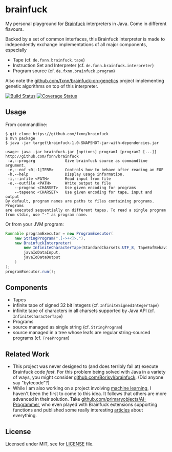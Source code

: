 # brainfuck
My personal playground for [Brainfuck](http://en.wikipedia.org/Brainfuck) interpreters in Java. Come in different flavours.

Backed by a set of common interfaces, this Brainfuck interpreter is made to independently exchange implementations of all major components, especially

* Tape (cf. `de.fxnn.brainfuck.tape`)
* Instruction Set and Interpreter (cf. `de.fxnn.brainfuck.interpreter`)
* Program source (cf. `de.fxnn.brainfuck.program`)

Also note the [github.com/fxnn/brainfuck-on-genetics](https://github.com/fxnn/brainfuck-on-genetics) project implementing genetic algorithms on top of this interpreter.

[![Build Status](https://travis-ci.org/fxnn/brainfuck.svg)](https://travis-ci.org/fxnn/brainfuck)
[![Coverage Status](https://coveralls.io/repos/fxnn/brainfuck/badge.svg?branch=master)](https://coveralls.io/r/fxnn/brainfuck?branch=master)

## Usage

From commandline:

```
$ git clone https://github.com/fxnn/brainfuck
$ mvn package
$ java -jar target\brainfuck-1.0-SNAPSHOT-jar-with-dependencies.jar

usage: java -jar brainfuck.jar [options] program1 [program2 [...]]
http://github.com/fxnn/brainfuck
 -a,--progarg             Give brainfuck source as commandline argument.
 -e,--eof <0|-1|TERM>     Controls how to behave after reading an EOF
 -h,--help                Display usage information.
 -i,--infile <PATH>       Read input from file
 -o,--outfile <PATH>      Write output to file
    --progenc <CHARSET>   Use given encoding for programs
    --tapeenc <CHARSET>   Use given encoding for tape, input and output
By default, program names are paths to files containing programs. Programs
are executed sequentially on different tapes. To read a single program
from stdin, use "-" as program name.
```

Or from your JVM program:

```java
Runnable programExecutor = new ProgramExecutor(
    new StringProgram(",[->+<]>."),
    new BrainfuckInterpreter(
        new InfiniteCharacterTape(StandardCharsets.UTF_8, TapeEofBehaviour.READS_ZERO),
        javaIoDataInput,
        javaIoDataOutput
    )
);
programExecutor.run();
```

## Components

* Tapes
 * infinite tape of signed 32 bit integers (cf. `InfiniteSignedIntegerTape`)
 * infinite tape of characters in all charsets supported by Java API (cf. `InfiniteCharacterTape`)
* Programs
 * source managed as single string (cf. `StringProgram`)
 * source managed in a tree whose leafs are regular string-sourced programs (cf. `TreeProgram`)

## Related Work

* This project was never designed to (and does terribly fail at) execute Brainfuck code _fast_. For this problem being solved with Java in a variety of ways, you might consider [github.com/Borisvl/brainfuck](https://github.com/Borisvl/brainfuck). (Did anyone say "bytecode"?)
* While I am also working on a project involving [machine learning](https://github.com/fxnn/brainfuck-on-genetics), I haven't been the first to come to this idea. It follows that others are more advanced in their solution. Take [github.com/primaryobjects/AI-Programmer](https://github.com/primaryobjects/AI-Programmer), who even played with Brainfuck extensions supporting functions and published some really interesting [articles](http://www.primaryobjects.com/CMS/Article149) about everything.

## License

Licensed under MIT, see for [LICENSE](LICENSE) file.
